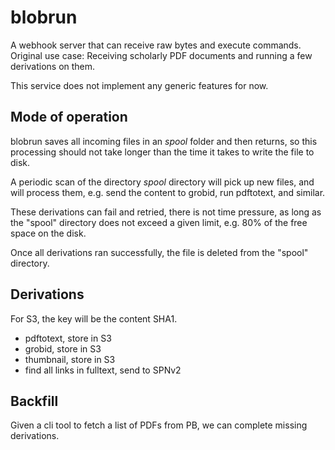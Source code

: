 # blobrun

A webhook server that can receive raw bytes and execute commands. Original use
case: Receiving scholarly PDF documents and running a few derivations on them.

This service does not implement any generic features for now.

## Mode of operation

blobrun saves all incoming files in an *spool* folder and then returns, so this
processing should not take longer than the time it takes to write the file to
disk.

A periodic scan of the directory *spool* directory will pick up new files, and
will process them, e.g. send the content to grobid, run pdftotext, and similar.

These derivations can fail and retried, there is not time pressure, as long as
the "spool" directory does not exceed a given limit, e.g. 80% of the free space
on the disk.

Once all derivations ran successfully, the file is deleted from the "spool"
directory.

## Derivations

For S3, the key will be the content SHA1.

* pdftotext, store in S3
* grobid, store in S3
* thumbnail, store in S3
* find all links in fulltext, send to SPNv2

## Backfill

Given a cli tool to fetch a list of PDFs from PB, we can complete missing
derivations.
